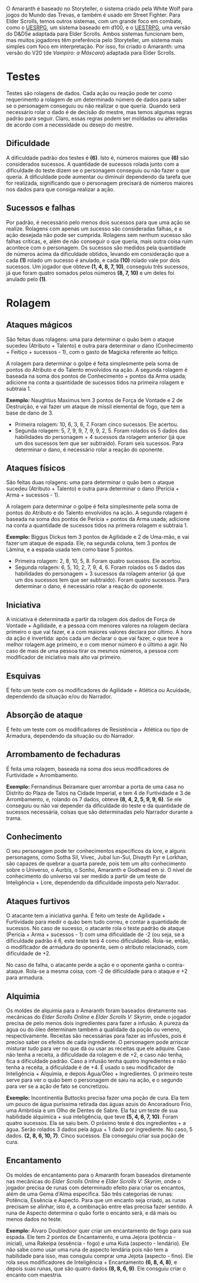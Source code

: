 <!-- TITLE: Testes -->
<!-- SUBTITLE: Testes e rolagens do Amaranth -->

O Amaranth é baseado no Storyteller, o sistema criado pela White Wolf para jogos do Mundo das Trevas, e também é usado em Street Fighter. Para Elder Scrolls, temos outros sistemas, com um grande foco em combate, como o [UESRPG](https://www.reddit.com/r/UESRPG/), um sistema baseado em d100, e o [UESTRPG](https://uestrpg.wixsite.com/home), uma versão do D&D5e adaptada para Elder Scrolls. Ambos sistemas funcionam bem, mas muitos jogadores têm preferência pelo Storyteller, um sistema mais simples com foco em interpretação. Por isso, foi criado o Amaranth: uma versão do V20 (de _Vampiro: a Máscara_) adaptada para Elder Scrolls.

# Testes
Testes são rolagens de dados. Cada ação ou reação pode ter como requerimento a rolagem de um determinado número de dados para saber se o personagem conseguiu ou não realizar o que queria. Quando será necessário rolar o dado é de decisão do mestre, mas temos algumas regras padrão para seguir. Claro, essas regras podem ser moldadas ou alteradas de acordo com a necessidade ou desejo do mestre.

## Dificuldade
A dificuldade padrão dos testes é **(6)**. Isto é, números maiores que **(6)** são considerados sucessos. A quantidade de sucessos rolada junto com a dificuldade do teste dizem se o personagem conseguiu ou não fazer o que queria. A dificuldade pode aumentar ou diminuir dependendo da tarefa que for realizada, significando que o personagem precisará de números maiores nos dados para que consiga realizar a ação.

## Sucessos e falhas
Por padrão, é necessário pelo menos dois sucessos para que uma ação se realize. Rolagens com apenas um sucesso são consideradas falhas, e a ação desejada não pode ser cumprida. Rolagens sem nenhum sucesso são falhas críticas, e, além de não conseguir o que queria, mais outra coisa ruim acontece com o personagem. Os sucessos são medidos pela quantidade de números acima da dificuldade obtidos, levando em consideração que a cada **(1)** rolado um sucesso é anulado, e cada **(10)** rolado vale por dois sucessos. Um jogador que obteve **(1, 4, 8, 7, 10)**, conseguiu três sucessos, já que foram quatro somados pelos números **(8, 7, 10)** e um deles foi anulado pelo **(1)**.

# Rolagem
## Ataques mágicos
São feitas duas rolagens: uma para determinar o quão bem o ataque sucedeu (Atributo + Talento) e outra para determinar o dano (Conhecimento + Feitiço + sucessos - 1), com o gasto de Magicka referente ao feitiço.

A rolagem para determinar o golpe é feita simplesmente pela soma de pontos do Atributo e do Talento envolvidos na ação. A segunda rolagem é baseada na soma dos pontos de Conhecimento + pontos da Arma usada; adicione na conta a quantidade de sucessos tidos na primeira rolagem e subtraia 1. 

**Exemplo:** Naughtius Maximus tem 3 pontos de Força de Vontade e 2 de Destruição, e vai fazer um ataque de míssil elemental de fogo, que tem a base de dano de 3.
* Primeira rolagem: 10, 6, 3, 6, 7. Foram cinco sucessos. Ele acertou.
* Segunda rolagem: 5, 7, 9, 9, 7, 9, 9, 2, 5. Foram rolados os 5 dados das habilidades do personagem + 4 sucessos da rolagem anterior (já que um dos sucessos tem que ser subtraído). Foram seis sucessos. Para determinar o dano, é necessário rolar a reação do oponente.

## Ataques físicos
São feitas duas rolagens: uma para determinar o quão bem o ataque sucedeu (Atributo + Talento) e outra para determinar o dano (Perícia + Arma + sucessos - 1). 

A rolagem para determinar o golpe é feita simplesmente pela soma de pontos do Atributo e do Talento envolvidos na ação. A segunda rolagem é baseada na soma dos pontos de Perícia + pontos da Arma usada; adicione na conta a quantidade de sucessos tidos na primeira rolagem e subtraia 1. 

**Exemplo:** Biggus Dickus tem 3 pontos de Agilidade e 2 de Uma-mão, e vai fazer um ataque de espada. Ele, na segunda coluna, tem 3 pontos de Lâmina, e a espada usada tem como base 5 pontos.
* Primeira rolagem: 2, 8, 10, 5, 8. Foram quatro sucessos. Ele acertou.
* Segunda rolagem: 6, 5, 10, 2, 7, 9, 4, 6. Foram rolados os 5 dados das habilidades do personagem + 3 sucessos da rolagem anterior (já que um dos sucessos tem que ser subtraído). Foram quatro sucessos. Para determinar o dano, é necessário rolar a reação do oponente.

## Iniciativa
A iniciativa é determinada a partir da rolagem dos dados de Força de Vontade + Agilidade, e a pessoa com menores valores na rolagem declara primeiro o que vai fazer, e a com maiores valores declara por último. A hora da ação é invertida: após cada um declarar o que vai fazer, o que teve a melhor rolagem age primeiro, e o com menor número é o último a agir. No caso de mais de uma pessoa tirar os mesmos números, a pessoa com modificador de iniciativa mais alto vai primeiro.

## Esquivas
É feito um teste com os modificadores de Agilidade + Atlética ou Acuidade, dependendo da situação e/ou do Narrador.

## Absorção de ataque
É feito um teste com os modificadores de Resistência + Atlética ou tipo de Armadura, dependendo da situação ou do Narrador.

## Arrombamento de fechaduras
É feita uma rolagem, baseada na soma dos seus modificadores de Furtividade + Arrombamento. 

**Exemplo:** Fernandinus Beiramare quer arrombar a porta de uma casa no Distrito do Plaza de Talos na Cidade Imperial, e tem 4 de Furtividade e 3 de Arrombamento, e, rolando os 7 dados, obteve **(8, 4, 2, 5, 9, 9, 6)**. Se ele conseguiu ou não vai depender da dificuldade do teste e da quantidade de sucessos necessária, coisas que são determinadas pelo Narrador durante a trama.

## Conhecimento
O seu personagem pode ter conhecimentos específicos da lore, e alguns personagens, como Sotha Sil, Vivec, Jubal lun-Sul, Divayth Fyr e Lorkhan, são capazes de quebrar a quarta parede, pois tem um alto conhecimento sobre o Universo, o Aurbis, o Sonho, Amaranth e Godhead em si. O nível de conhecimento do universo vai ser medido a partir de um teste de Inteligência + Lore, dependendo da dificuldade imposta pelo Narrador.

## Ataques furtivos
O atacante tem a iniciativa ganha. É feito um teste de Agilidade + Furtividade para medir o quão bem tudo correu, e contar a quantidade de sucessos. No caso de sucesso, o atacante rola o teste padrão de ataque (Perícia + Arma + sucessos - 1) com uma dificuldade de -2 (ou seja, se a dificuldade padrão é 6, este teste terá 4 como dificuldade). Rola-se, então, o modificador de armadura do oponente, sem o atributo relacionado, com dificuldade de +2. 

No caso de falha, o atacante perde a ação e o oponente ganha o contra-ataque. Rola-se a mesma coisa, com -2 de dificuldade para o ataque e +2 para armadura.

## Alquimia
Os moldes de alquimia para o Amaranth foram baseados diretamente nas mecânicas do *Elder Scrolls Online* e *Elder Scrolls V: Skyrim*, onde o jogador precisa de pelo menos dois ingredientes para fazer a infusão. A pureza da água ou do óleo determinam também a qualidade da poção ou veneno, respectivamente. Receitas são necessárias para fazer as infusões, pois é preciso saber os efeitos de cada ingrediente. O personagem pode arriscar misturar tudo para ver no que dá ou usar as receitas que ele adquire. Caso não tenha a receita, a dificuldade da rolagem é de +2, e caso não tenha, fica a dificuldade padrão. Caso a infusão tenha quatro ingredientes e não tenha a receita, a dificuldade é de +4. É usado o seu modificador de Inteligência + Alquimia, e depois Água/Óleo + Ingredientes. O primeiro teste serve para ver o quão bem o personagem de saiu na ação, e o segundo para ver se a ação de fato se concretizou.

**Exemplo:** Incontinentia Buttocks precisa fazer uma poção de cura. Ela tem um pouco de água puríssima retirada das águas azuis do Ancoradouro Frio, uma Ambrósia e um Olho de Dentes de Sabre. Ela faz um teste de sua habilidade alquímica + sua inteligência, que teve **(5, 4, 6, 7, 10)**. Foram quatro sucessos. Ela se saiu bem. O próximo teste é dos ingredientes + a água. Serão rolados 3 dados pela água + 1 dado por ingrediente. No caso, 5 dados. **(2, 8, 6, 10, 7)**. Cinco sucessos. Ela conseguiu criar sua poção de cura.

## Encantamento
Os moldes de encantamento para o Amaranth foram baseados diretamente nas mecânicas do *Elder Scrolls Online* e *Elder Scrolls V: Skyrim*, onde o jogador precisa de runas com determinado efeito para criar os encantos, além de uma Gema d'Alma específica. São três categorias de runas: Potência, Essência e Aspecto. Para que um encanto seja criado, as runas precisam se alinhar, isto é, a combinação entre elas precisa fazer sentido. A runa de Aspecto determina o quão forte o encanto será, e dá mais ou menos dados no teste. 

**Exemplo:** Álvaro Doubledoor quer criar um encantamento de fogo para sua espada. Ele tem 2 pontos de Encantamento, e uma Jejora (potência - inicial), uma Rakeipa (essência - fogo) e uma Kuta (aspecto - lendário). Ele não sabe como usar uma runa de aspecto lendária pois não tem a habilidade para isso, mas consguiu comprar uma Jejota (aspecto - fino). Ele rola seus modificadores de Inteligência + Encantamento **(6, 8, 4, 8)**, e depois suas runas, que são quatro dados **(8, 8, 6, 9)**. Ele consguiu criar o encanto com maestria. 